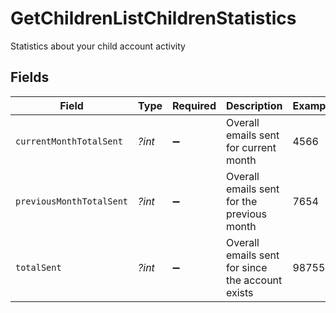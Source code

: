 # GetChildrenListChildrenStatistics

Statistics about your child account activity


## Fields

| Field                                            | Type                                             | Required                                         | Description                                      | Example                                          |
| ------------------------------------------------ | ------------------------------------------------ | ------------------------------------------------ | ------------------------------------------------ | ------------------------------------------------ |
| `currentMonthTotalSent`                          | *?int*                                           | :heavy_minus_sign:                               | Overall emails sent for current month            | 4566                                             |
| `previousMonthTotalSent`                         | *?int*                                           | :heavy_minus_sign:                               | Overall emails sent for the previous month       | 7654                                             |
| `totalSent`                                      | *?int*                                           | :heavy_minus_sign:                               | Overall emails sent for since the account exists | 987554                                           |